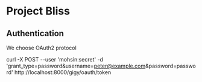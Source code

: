 # Project Bliss


## Authentication

We choose OAuth2 protocol 

curl -X POST --user 'mohsin:secret' -d 'grant_type=password&username=peter@example.com&password=password' http://localhost:8000/gigy/oauth/token
